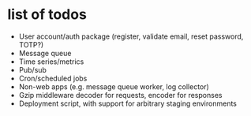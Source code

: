 # list of todos

* User account/auth package (register, validate email, reset password, TOTP?)
* Message queue
* Time series/metrics
* Pub/sub
* Cron/scheduled jobs
* Non-web apps (e.g. message queue worker, log collector)
* Gzip middleware decoder for requests, encoder for responses
* Deployment script, with support for arbitrary staging environments
